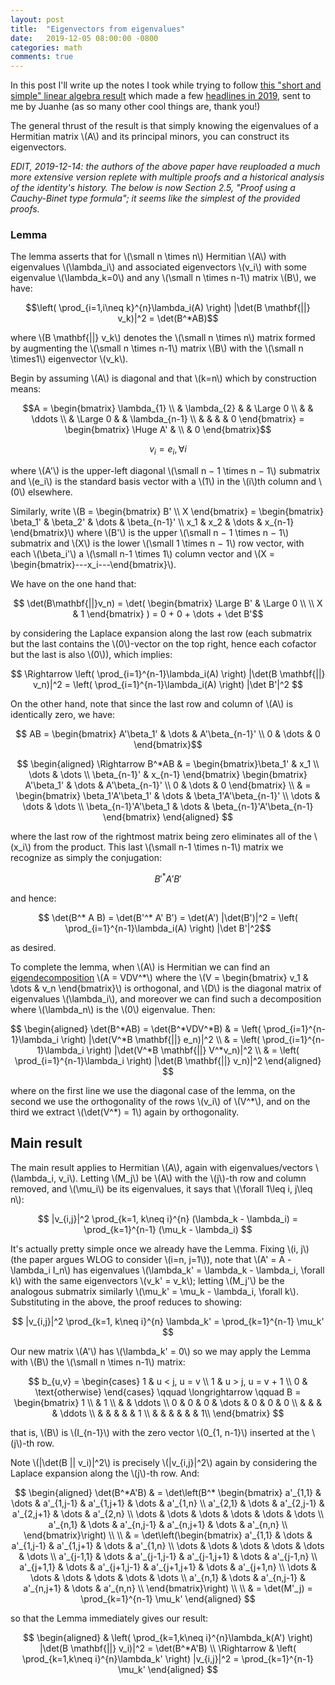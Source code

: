 ```yaml
---
layout: post
title:  "Eigenvectors from eigenvalues"
date:   2019-12-05 08:00:00 -0800
categories: math
comments: true
---
```

In this post I'll write up the notes I took while trying to follow [this "short and simple" linear algebra result](https://arxiv.org/pdf/1908.03795.pdf) which made a few [headlines in 2019](https://www.theatlantic.com/science/archive/2019/11/neutrino-oscillations-lead-striking-mathematical-discovery/602128/), sent to me by Juanhe (as so many other cool things are, thank you!)

The general thrust of the result is that simply knowing the eigenvalues of a Hermitian matrix \\(A\\) and its principal minors, you can construct its eigenvectors.

*EDIT, 2019-12-14: the authors of the above paper have reuploaded a much more extensive version replete with multiple proofs and a historical analysis of the identity's history. The below is now Section 2.5, "Proof using a Cauchy-Binet type formula"; it seems like the simplest of the provided proofs.*

### Lemma
The lemma asserts that for \\(\small n \times n\\) Hermitian \\(A\\) with eigenvalues \\(\lambda_i\\) and associated eigenvectors \\(v_i\\) with some eigenvalue \\(\lambda_k=0\\) and any \\(\small n \times n-1\\) matrix \\(B\\), we have:

$$\left( \prod_{i=1,i\neq k}^{n}\lambda_i(A) \right) |\det(B \mathbf{||} v_k)|^2 = \det(B^*AB)$$

where \\(B \mathbf{\|\|} v_k\\) denotes the \\(\small n \times n\\) matrix formed by augmenting the \\(\small n \times n-1\\) matrix \\(B\\) with the \\(\small n \times1\\) eigenvector \\(v_k\\).

Begin by assuming \\(A\\) is diagonal and that \\(k=n\\) which by construction means:

$$A = \begin{bmatrix}
    \lambda_{1}  \\
    & \lambda_{2} & & \Large 0 \\
    & & \ddots \\
    & \Large 0 & & \lambda_{n-1} \\
    & & & & 0
\end{bmatrix} = \begin{bmatrix} \Huge A' & \\ & 0 \end{bmatrix}$$

$$v_i = e_i, \forall i$$

where \\(A'\\) is the upper-left diagonal \\(\small n − 1 \times n − 1\\) submatrix and \\(e_i\\) is the standard basis vector with a \\(1\\) in the \\(i\\)th column and \\(0\\) elsewhere.

Similarly, write \\(B = \begin{bmatrix} B' \\\\ X \end{bmatrix} = \begin{bmatrix} \beta_1' & \beta_2' & \dots & \beta_{n-1}' \\\\ x_1 & x_2 & \dots & x_{n-1} \end{bmatrix}\\) where \\(B'\\) is the upper \\(\small n − 1 \times n − 1\\) submatrix and \\(X\\) is the lower \\(\small 1 \times n − 1\\) row vector, with each \\(\beta_i'\\) a \\(\small n-1 \times 1\\) column vector and \\(X = \begin{bmatrix}---x_i---\end{bmatrix}\\).

We have on the one hand that:

$$ \det(B\mathbf{||}v_n) = \det( \begin{bmatrix} \Large B' & \Large 0 \\ \\ X & 1 \end{bmatrix} ) =  0 + 0 + \dots + \det B'$$

by considering the Laplace expansion along the last row (each submatrix but the last contains the \\(0\\)-vector on the top right, hence each cofactor but the last is also \\(0\\)), which implies:

$$ \Rightarrow \left( \prod_{i=1}^{n-1}\lambda_i(A) \right) |\det(B \mathbf{||} v_n)|^2 = \left( \prod_{i=1}^{n-1}\lambda_i(A) \right) |\det B'|^2 $$ 

On the other hand, note that since the last row and column of \\(A\\) is identically zero, we have:

$$ AB = \begin{bmatrix} A'\beta_1' & \dots & A'\beta_{n-1}' \\ 0 & \dots & 0 \end{bmatrix}$$

$$
\begin{aligned}
\Rightarrow B^*AB & = \begin{bmatrix}\beta_1' & x_1 \\ \dots & \dots \\ \beta_{n-1}' & x_{n-1} \end{bmatrix} \begin{bmatrix} A'\beta_1' & \dots & A'\beta_{n-1}' \\ 0 & \dots & 0 \end{bmatrix} \\
& = \begin{bmatrix} \beta_1'A'\beta_1' & \dots & \beta_1'A'\beta_{n-1}' \\ \dots & \dots & \dots \\ \beta_{n-1}'A'\beta_1 & \dots & \beta_{n-1}'A'\beta_{n-1} \end{bmatrix}
\end{aligned}
$$

where the last row of the rightmost matrix being zero eliminates all of the \\(x_i\\) from the product. This last \\(\small n-1 \times n-1\\) matrix we recognize as simply the conjugation:

$$ B'^* A' B' $$

and hence:

$$ \det(B^* A B) = \det(B'^* A' B') = \det(A') |\det(B')|^2 = \left( \prod_{i=1}^{n-1}\lambda_i(A) \right) |\det B'|^2$$

as desired.

To complete the lemma, when \\(A\\) is Hermitian we can find an [eigendecomposition](https://en.wikipedia.org/wiki/Eigendecomposition_of_a_matrix) \\(A = VDV^\*\\) where the \\(V = \begin{bmatrix} v_1 & \dots & v_n \end{bmatrix}\\) is orthogonal, and \\(D\\) is the diagonal matrix of eigenvalues \\(\lambda_i\\), and moreover we can find such a decomposition where \\(\lambda_n\\) is the \\(0\\) eigenvalue. Then:

$$
\begin{aligned}
\det(B^*AB) = \det(B^*VDV^*B) & = \left( \prod_{i=1}^{n-1}\lambda_i \right) |\det(V^*B \mathbf{||} e_n)|^2 \\
& = \left( \prod_{i=1}^{n-1}\lambda_i \right) |\det(V^*B \mathbf{||} V^*v_n)|^2 \\
& = \left( \prod_{i=1}^{n-1}\lambda_i \right) |\det(B \mathbf{||} v_n)|^2
\end{aligned}
$$

where on the first line we use the diagonal case of the lemma, on the second we use the orthogonality of the rows \\(v_i\\) of \\(V^*\\), and on the third we extract \\(\det(V^\*) = 1\\) again by orthogonality.

## Main result
The main result applies to Hermitian \\(A\\), again with eigenvalues/vectors \\(\lambda_i, v_i\\). Letting \\(M_j\\) be \\(A\\) with the \\(j\\)-th row and column removed, and \\(\mu_i\\) be its eigenvalues, it says that \\(\forall 1\leq i, j\leq n\\):

$$ |v_{i,j}|^2 \prod_{k=1, k\neq i}^{n} (\lambda_k - \lambda_i) = \prod_{k=1}^{n-1} (\mu_k - \lambda_i) $$

It's actually pretty simple once we already have the Lemma. Fixing \\(i, j\\) (the paper argues WLOG to consider \\(i=n, j=1\\)), note that \\(A' = A - \lambda_i I_n\\) has eigenvalues \\(\lambda_k' = \lambda_k - \lambda_i, \forall k\\) with the same eigenvectors \\(v_k' = v_k\\); letting \\(M_j'\\) be the analogous submatrix similarly \\(\mu_k' = \mu_k - \lambda_i, \forall k\\). Substituting in the above, the proof reduces to showing:

$$ |v_{i,j}|^2 \prod_{k=1, k\neq i}^{n} \lambda_k' = \prod_{k=1}^{n-1} \mu_k' $$

Our new matrix \\(A'\\) has \\(\lambda_k' = 0\\) so we may apply the Lemma with \\(B\\) the \\(\small n \times n-1\\) matrix:

$$
b_{u,v} = \begin{cases} 1 & u < j, u = v \\ 1 & u > j, u = v + 1 \\ 0 & \text{otherwise} \end{cases}
\qquad \longrightarrow \qquad
B = \begin{bmatrix}
1 \\
& 1 \\
& & \ddots \\
0 & 0 & 0 & \dots & 0 & 0 & 0 \\
& & & & \ddots \\
& & & & & 1 \\
& & & & & & 1\\
\end{bmatrix}
$$

that is, \\(B\\) is \\(I_{n-1}\\) with the zero vector \\(0_{1, n-1}\\) inserted at the \\(j\\)-th row.

Note \\(\|\det(B \|\| v_i)\|^2\\) is precisely \\(\|v_{i,j}\|^2\\) again by considering the Laplace expansion along the \\(j\\)-th row. And:

$$
\begin{aligned}
\det(B^*A'B) & = \det\left(B^*
\begin{bmatrix}
a'_{1,1} & \dots & a'_{1,j-1} & a'_{1,j+1} & \dots & a'_{1,n} \\
a'_{2,1} & \dots & a'_{2,j-1} & a'_{2,j+1} & \dots & a'_{2,n} \\
\dots & \dots & \dots & \dots & \dots & \dots \\
a'_{n,1} & \dots & a'_{n,j-1} & a'_{n,j+1} & \dots & a'_{n,n} \\
\end{bmatrix}\right) \\ \\
& = \det\left(\begin{bmatrix}
a'_{1,1} & \dots & a'_{1,j-1} & a'_{1,j+1} & \dots & a'_{1,n} \\
\dots & \dots & \dots & \dots & \dots & \dots \\
a'_{j-1,1} & \dots & a'_{j-1,j-1} & a'_{j-1,j+1} & \dots & a'_{j-1,n} \\
a'_{j+1,1} & \dots & a'_{j+1,j-1} & a'_{j+1,j+1} & \dots & a'_{j+1,n} \\
\dots & \dots & \dots & \dots & \dots & \dots \\
a'_{n,1} & \dots & a'_{n,j-1} & a'_{n,j+1} & \dots & a'_{n,n} \\
\end{bmatrix}\right) \\ \\
& = \det(M'_j) = \prod_{k=1}^{n-1} \mu_k'
\end{aligned}
$$

so that the Lemma immediately gives our result:

$$
\begin{aligned}
& \left( \prod_{k=1,k\neq i}^{n}\lambda_k(A') \right) |\det(B \mathbf{||} v_i)|^2 = \det(B^*A'B) \\
\Rightarrow & \left( \prod_{k=1,k\neq i}^{n}\lambda_k' \right) |v_{i,j}|^2 = \prod_{k=1}^{n-1} \mu_k'
\end{aligned}
$$
